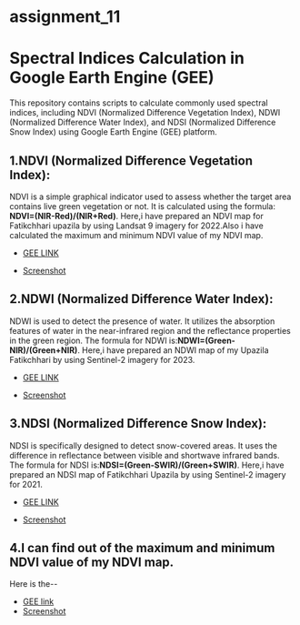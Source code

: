 # assignment_11
# **Spectral Indices Calculation in Google Earth Engine (GEE)**
This repository contains scripts to calculate commonly used spectral indices, including NDVI (Normalized Difference Vegetation Index), NDWI (Normalized Difference Water Index), and NDSI (Normalized Difference Snow Index) using Google Earth Engine (GEE) platform.

## **1.NDVI (Normalized Difference Vegetation Index):**

NDVI is a simple graphical indicator used to assess whether the target area contains live green vegetation or not. It is calculated using the formula:
**NDVI=(NIR-Red)/(NIR+Red)**.
Here,i have prepared an NDVI map for Fatikchhari upazila by using Landsat 9 imagery for 2022.Also i have calculated the maximum and minimum NDVI value of my NDVI map.
*   [GEE LINK](https://code.earthengine.google.com/1084b350f2d1ca4d0b1bce7e8e40f04c)

*   [Screenshot](https://github.com/Aimon-Rana-Jihad/assignment_11/commit/2a389b0c48d33b40be65087552835004320903c1)


## **2.NDWI (Normalized Difference Water Index):**

NDWI is used to detect the presence of water. It utilizes the absorption features of water in the near-infrared region and the reflectance properties in the green region. The formula for NDWI is:**NDWI=(Green-NIR)/(Green+NIR)**.
Here,i have prepared an NDWI map of my Upazila Fatikchhari by using Sentinel-2 imagery for 2023.
*   [GEE LINK](https://code.earthengine.google.com/2ad66751f3e9bc6b7ff3be32f5656a6d)

*   [Screenshot](https://github.com/Aimon-Rana-Jihad/assignment_11/commit/39193fc245c2de6f909deff08e7436b3141090de)

## **3.NDSI (Normalized Difference Snow Index):**

NDSI is specifically designed to detect snow-covered areas. It uses the difference in reflectance between visible and shortwave infrared bands. The formula for NDSI is:**NDSI=(Green-SWIR)/(Green+SWIR)**.
Here,i have prepared an NDSI map of Fatikchhari Upazila by using Sentinel-2 imagery for 2021.
*   [GEE LINK](https://code.earthengine.google.com/9becf1f985c05d9562eab5ed9b109d5d)

*   [Screenshot](https://github.com/Aimon-Rana-Jihad/assignment_11/commit/6b10dd2f66bebe42495fd4f02fcab7060983c807)

## **4.I can find out of the maximum and minimum NDVI value of my NDVI map.**
Here is the--


*   [GEE link](https://code.earthengine.google.com/51773d78ca1afd1c58fda1c55d93bab8)
*   [Screenshot](https://github.com/Aimon-Rana-Jihad/assignment_11/commit/16393909a1505a009e36ae991675e9355eabcd88)



